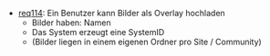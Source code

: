* [req114](https://github.com/PolitAktiv/politaktiv-requirements/tree/master/de/requirements/req114/req114.md): Ein Benutzer kann Bilder als Overlay hochladen
   * Bilder haben: Namen
   * Das System erzeugt eine SystemID
   * (Bilder liegen in einem eigenen Ordner pro Site / Community)
